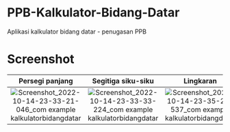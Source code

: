 # PPB-Kalkulator-Bidang-Datar
Aplikasi kalkulator bidang datar - penugasan PPB

# Screenshot


    

Persegi panjang            |Segitiga siku-siku         |Lingkaran
:-------------------------:|:-------------------------:|:------------------------:
![Screenshot_2022-10-14-23-33-21-046_com example kalkulatorbidangdatar](https://user-images.githubusercontent.com/96031557/195897445-7fa05e94-9abb-4b75-bf4c-42c3fc8c0045.jpg)  |  ![Screenshot_2022-10-14-23-33-33-224_com example kalkulatorbidangdatar](https://user-images.githubusercontent.com/96031557/195897625-d748ea1a-154d-4f64-8cf9-161b337b8108.jpg)  |  ![Screenshot_2022-10-14-23-35-28-537_com example kalkulatorbidangdatar](https://user-images.githubusercontent.com/96031557/195991245-3bf000b1-ddc0-4257-9a54-6ca7a092f527.jpg)
